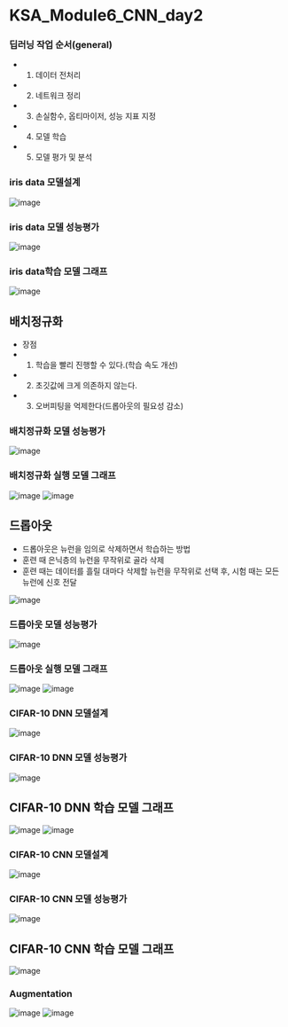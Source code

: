 # KSA_Module6_CNN_day2


### 딥러닝 작업 순서(general)
* 1. 데이터 전처리
* 2. 네트워크 정리
* 3. 손실함수, 옵티마이저, 성능 지표 지정
* 4. 모델 학습
* 5. 모델 평가 및 분석


### iris data 모델설계
![image](https://user-images.githubusercontent.com/82528589/118652517-a664fd80-b821-11eb-8b0b-f181d6a43d73.png)



### iris data 모델 성능평가
![image](https://user-images.githubusercontent.com/82528589/118652702-d14f5180-b821-11eb-861d-1d64b1d189dd.png)



### iris data학습 모델 그래프
![image](https://user-images.githubusercontent.com/82528589/118652610-bb419100-b821-11eb-94bf-e07e9ed3bde5.png)



## 배치정규화
* 장점
* 1. 학습을 빨리 진행할 수 있다.(학습 속도 개선)
* 2. 초깃값에 크게 의존하지 않는다.
* 3. 오버피팅을 억제한다(드롭아웃의 필요성 감소)



### 배치정규화 모델 성능평가
![image](https://user-images.githubusercontent.com/82528589/118658093-0d38e580-b827-11eb-80ad-4c456c13d84d.png)



### 배치정규화 실행 모델 그래프
![image](https://user-images.githubusercontent.com/82528589/118657859-cfd45800-b826-11eb-98ee-6ad5f102b57d.png)
![image](https://user-images.githubusercontent.com/82528589/118657918-dcf14700-b826-11eb-9212-9ba6e709473f.png)



## 드롭아웃 
* 드롭아웃은 뉴런을 임의로 삭제하면서 학습하는 방법
* 훈련 때 은닉층의 뉴런을 무작위로 골라 삭제
* 훈련 때는 데이터를 흘릴 대마다 삭제할 뉴런을 무작위로 선택 후, 시험 때는 모든 뉴런에 신호 전달 



![image](https://user-images.githubusercontent.com/82528589/118655788-d5c93980-b824-11eb-904d-9891682af06e.png)



### 드롭아웃 모델 성능평가
![image](https://user-images.githubusercontent.com/82528589/118659660-7b31dc80-b828-11eb-9521-5c9b174cf73c.png)



### 드롭아웃 실행 모델 그래프 
![image](https://user-images.githubusercontent.com/82528589/118659557-65241c00-b828-11eb-8e9c-c83a892cc1aa.png)
![image](https://user-images.githubusercontent.com/82528589/118659618-6fdeb100-b828-11eb-913e-9b973685dd45.png)



### CIFAR-10 DNN 모델설계
![image](https://user-images.githubusercontent.com/82528589/118661353-fe9ffd80-b829-11eb-9846-0ea734a03cff.png)



### CIFAR-10 DNN 모델 성능평가
![image](https://user-images.githubusercontent.com/82528589/118661555-2d1dd880-b82a-11eb-8d96-891dde764ede.png)



## CIFAR-10 DNN 학습 모델 그래프 
![image](https://user-images.githubusercontent.com/82528589/118661607-3c048b00-b82a-11eb-9976-c2628accb6b8.png)
![image](https://user-images.githubusercontent.com/82528589/118661731-5a6a8680-b82a-11eb-8472-f105557c8761.png)



### CIFAR-10 CNN 모델설계
![image](https://user-images.githubusercontent.com/82528589/118654974-11173880-b824-11eb-95f7-78c3c790bfd7.png)



### CIFAR-10 CNN 모델 성능평가
![image](https://user-images.githubusercontent.com/82528589/118654879-fb097800-b823-11eb-98ea-41bb4f32e97e.png)



## CIFAR-10 CNN 학습 모델 그래프 
![image](https://user-images.githubusercontent.com/82528589/118654833-ee851f80-b823-11eb-96ec-df7768e91323.png)


### Augmentation 
![image](https://user-images.githubusercontent.com/82528589/118662192-c816b280-b82a-11eb-8de4-bf10c42ad71d.png)
![image](https://user-images.githubusercontent.com/82528589/118662245-d238b100-b82a-11eb-9998-158f1673251b.png)

